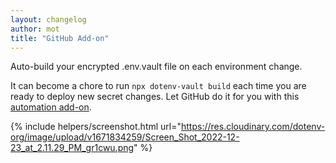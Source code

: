 ```yaml
---
layout: changelog
author: mot
title: "GitHub Add-on"
---
```


Auto-build your encrypted .env.vault file on each environment change.

It can become a chore to run `npx dotenv-vault build` each time you are ready to deploy new secret changes. Let GitHub do it for you with this [automation add-on](https://www.dotenv.org/docs/addons/github).

{% include helpers/screenshot.html url="https://res.cloudinary.com/dotenv-org/image/upload/v1671834259/Screen_Shot_2022-12-23_at_2.11.29_PM_gr1cwu.png" %}

